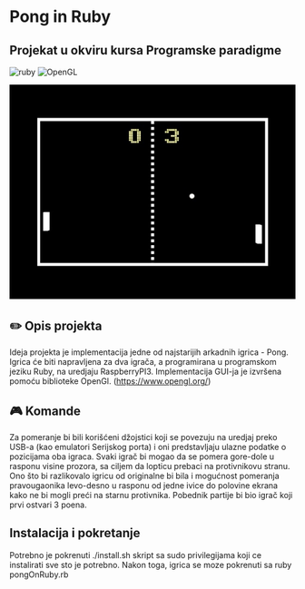 # Pong in Ruby
## Projekat u okviru kursa Programske paradigme

![ruby](https://img.shields.io/badge/language-Ruby-%23ed314a.svg)
![OpenGL](https://img.shields.io/badge/library%20-OpenGL-red.svg)

![alt text](pong.png?raw=true "Ilustracija projekta - igra Pong")

## :pencil2: Opis projekta

Ideja projekta je implementacija jedne od najstarijih arkadnih igrica - Pong.
Igrica će biti napravljena za dva igrača, a programirana u  programskom jeziku Ruby, na uredjaju RaspberryPI3.
Implementacija GUI-ja je izvršena pomoću biblioteke OpenGl.
(https://www.opengl.org/)

## :video_game: Komande 

Za pomeranje bi bili korišćeni džojstici koji se povezuju na uredjaj preko USB-a (kao emulatori Serijskog porta) i oni predstavljaju ulazne podatke o pozicijama oba igraca. Svaki igrač bi mogao da se pomera gore-dole u rasponu visine prozora, sa ciljem da lopticu prebaci na protivnikovu stranu.
Ono što bi razlikovalo igricu od originalne bi bila i mogućnost pomeranja pravougaonika levo-desno u rasponu od jedne ivice do polovine ekrana kako ne bi mogli preći na starnu protivnika. 
Pobednik partije bi bio igrač koji prvi ostvari 3 poena. 

## Instalacija i pokretanje

Potrebno je pokrenuti ./install.sh skript sa sudo privilegijama koji ce instalirati sve sto je potrebno. Nakon toga, igrica se moze pokrenuti sa ruby pongOnRuby.rb
